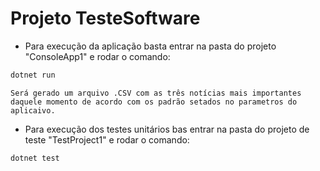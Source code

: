 # Projeto TesteSoftware

- Para execução da aplicação basta entrar na pasta do projeto "ConsoleApp1" e rodar o comando:

```sh
dotnet run
```
    Será gerado um arquivo .CSV com as três notícias mais importantes daquele momento de acordo com os padrão setados no parametros do aplicaivo.

- Para execução dos testes unitários bas entrar na pasta do projeto de teste "TestProject1" e rodar o comando:

```sh
dotnet test
```
